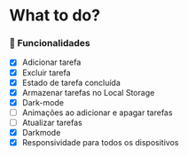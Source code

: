# What to do?






### 🎯 Funcionalidades

- [X] Adicionar tarefa
- [X] Excluir tarefa
- [X] Estado de tarefa concluída
- [X] Armazenar tarefas no Local Storage
- [X] Dark-mode
- [ ] Animações ao adicionar e apagar tarefas
- [ ] Atualizar tarefas
- [X] Darkmode
- [X] Responsividade para todos os dispositivos